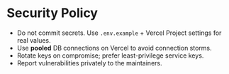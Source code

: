 # Security Policy

- Do not commit secrets. Use `.env.example` + Vercel Project settings for real values.
- Use **pooled** DB connections on Vercel to avoid connection storms.
- Rotate keys on compromise; prefer least-privilege service keys.
- Report vulnerabilities privately to the maintainers.
